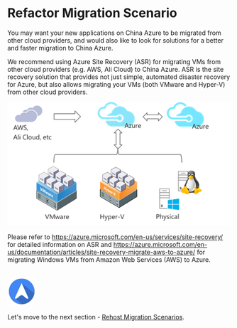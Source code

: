 <properties
	pageTitle="Global Customer Playbook planning-guidance-refactor-migration "
	description="Global Customer Playbook planning-guidance-refactor-migration"
	services="global-customer-playbook"
	documentationCenter=""
	authors="jtong"
	manager="edwinc"
	editor=""
	tags="global-customer-playbook"/>

<tags
	ms.service="migration-lifecycle-planning"
	ms.workload=""
	ms.tgt_pltfrm=""
	ms.devlang="na"
	ms.topic="article"
	ms.date="11/21/2016"
	wacn.date="11/21/2016"
	wacn.lang="en" 
	ms.author="jtong"/>

# Refactor Migration Scenario

You may want your new applications on China Azure to be migrated from other cloud providers, and would also like to look for solutions for a better and faster migration to China Azure.
 
We recommend using Azure Site Recovery (ASR) for migrating VMs from other cloud providers (e.g. AWS, Ali Cloud) to China Azure. ASR is the site recovery solution that provides not just simple, automated disaster recovery for Azure, but also allows migrating your VMs (both VMware and Hyper-V) from other cloud providers.

![img](../../media/asr.png)

Please refer to https://azure.microsoft.com/en-us/services/site-recovery/
for detailed information on ASR and https://azure.microsoft.com/en-us/documentation/articles/site-recovery-migrate-aws-to-azure/ for migrating Windows VMs from Amazon Web Services (AWS) to Azure.
</br>
</br>

![navigation](../../media/navigation.png)

Let's move to the next section - [Rehost Migration Scenarios](/solutions/global-customer/planning/guidance/rehost-migration/).
